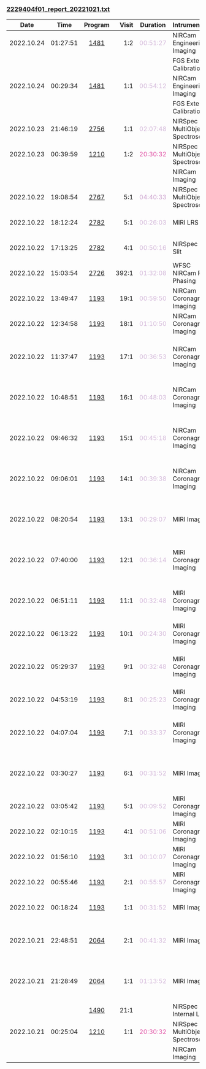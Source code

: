 

### <a href="https://www.stsci.edu/files/live/sites/www/files/home/jwst/science-execution/observing-schedules/_documents/2229404f01_report_20221021.txt" > 2229404f01_report_20221021.txt </a>

|  Date  |  Time   | Program | Visit | Duration | Intrument | Target | Keywords | 
| :----: | :-----: | :-----: | ----: | :------: | :-------- | :----- | :------- |
| 2022.10.24 | 01:27:51  | <a href="https://www.stsci.edu/jwst-program-info/program/?program=1481"> 1481 </a> |   1:2  |  <span style="color:#d4b9da;"> 00:51:27 </span>  | NIRCam Engineering Imaging            | LMC-ASTROMETRIC-FIELD                        |  Astrometric                                      |
|  |  |  |   |  |  FGS External Calibration              | Coordinated Parallel  |   |
| 2022.10.24 | 00:29:34  | <a href="https://www.stsci.edu/jwst-program-info/program/?program=1481"> 1481 </a> |   1:1  |  <span style="color:#d4b9da;"> 00:54:12 </span>  | NIRCam Engineering Imaging            | LMC-ASTROMETRIC-FIELD                        |  Astrometric                                      |
|  |  |  |   |  |  FGS External Calibration              | Coordinated Parallel  |   |
| 2022.10.23 | 21:46:19  | <a href="https://www.stsci.edu/jwst-program-info/program/?program=2756"> 2756 </a> |   1:1  |  <span style="color:#d4b9da;"> 02:07:48 </span>  | NIRSpec MultiObject Spectroscopy      | MSA-CAT-V9                                   |                                                   |
| 2022.10.23 | 00:39:59  | <a href="https://www.stsci.edu/jwst-program-info/program/?program=1210"> 1210 </a> |   1:2  |  <span style="color:#e155a6;"> 20:30:32 </span>  | NIRSpec MultiObject Spectroscopy      | DEEP-HST-V1-CLEAN                            |                                                   |
|  |  |  |   |  |  NIRCam Imaging                        | Coordinated Parallel  |   |
| 2022.10.22 | 19:08:54  | <a href="https://www.stsci.edu/jwst-program-info/program/?program=2767"> 2767 </a> |   5:1  |  <span style="color:#cfa7d1;"> 04:40:33 </span>  | NIRSpec MultiObject Spectroscopy      | RXJ2129-CAT-V3                               |                                                   |
| 2022.10.22 | 18:12:24  | <a href="https://www.stsci.edu/jwst-program-info/program/?program=2782"> 2782 </a> |   5:1  |  <span style="color:#d4b9da;"> 00:26:03 </span>  | MIRI LRS slit      | GRB221009                                    |  Infrared sources,  X-ray sources                 |
| 2022.10.22 | 17:13:25  | <a href="https://www.stsci.edu/jwst-program-info/program/?program=2782"> 2782 </a> |   4:1  |  <span style="color:#d4b9da;"> 00:50:16 </span>  | NIRSpec Fixed Slit       | GRB221009                                    |  Infrared sources,  X-ray sources                 |
| 2022.10.22 | 15:03:54  | <a href="https://www.stsci.edu/jwst-program-info/program/?program=2726"> 2726 </a> | 392:1  |  <span style="color:#d4b9da;"> 01:32:08 </span>  | WFSC NIRCam Fine Phasing              | 2MASS-22524184-1532366                       |  Focus test                                       |
| 2022.10.22 | 13:49:47  | <a href="https://www.stsci.edu/jwst-program-info/program/?program=1193"> 1193 </a> |  19:1  |  <span style="color:#d4b9da;"> 00:59:50 </span>  | NIRCam Coronagraphic Imaging          | FOMALHAUT-PSF-NIRCAM                         |  Coronagraphic                                    |
| 2022.10.22 | 12:34:58  | <a href="https://www.stsci.edu/jwst-program-info/program/?program=1193"> 1193 </a> |  18:1  |  <span style="color:#d4b9da;"> 01:10:50 </span>  | NIRCam Coronagraphic Imaging          | FOMALHAUT-PSF-NIRCAM                         |  Coronagraphic                                    |
| 2022.10.22 | 11:37:47  | <a href="https://www.stsci.edu/jwst-program-info/program/?program=1193"> 1193 </a> |  17:1  |  <span style="color:#d4b9da;"> 00:36:53 </span>  | NIRCam Coronagraphic Imaging          | FOMALHAUT                                    |  Circumstellar disks,  Debris disks,  Exoplanet Systems |
| 2022.10.22 | 10:48:51  | <a href="https://www.stsci.edu/jwst-program-info/program/?program=1193"> 1193 </a> |  16:1  |  <span style="color:#d4b9da;"> 00:48:03 </span>  | NIRCam Coronagraphic Imaging          | FOMALHAUT                                    |  Circumstellar disks,  Debris disks,  Exoplanet Systems |
| 2022.10.22 | 09:46:32  | <a href="https://www.stsci.edu/jwst-program-info/program/?program=1193"> 1193 </a> |  15:1  |  <span style="color:#d4b9da;"> 00:45:18 </span>  | NIRCam Coronagraphic Imaging          | FOMALHAUT                                    |  Circumstellar disks,  Debris disks,  Exoplanet Systems |
| 2022.10.22 | 09:06:01  | <a href="https://www.stsci.edu/jwst-program-info/program/?program=1193"> 1193 </a> |  14:1  |  <span style="color:#d4b9da;"> 00:39:38 </span>  | NIRCam Coronagraphic Imaging          | FOMALHAUT                                    |  Circumstellar disks,  Debris disks,  Exoplanet Systems |
| 2022.10.22 | 08:20:54  | <a href="https://www.stsci.edu/jwst-program-info/program/?program=1193"> 1193 </a> |  13:1  |  <span style="color:#d4b9da;"> 00:29:07 </span>  | MIRI Imaging                          | FOMALHAUT                                    |  Circumstellar disks,  Debris disks,  Exoplanet Systems |
| 2022.10.22 | 07:40:00  | <a href="https://www.stsci.edu/jwst-program-info/program/?program=1193"> 1193 </a> |  12:1  |  <span style="color:#d4b9da;"> 00:36:14 </span>  | MIRI Coronagraphic Imaging            | FOMALHAUT-COPY-MIRI-CORON                    |  Circumstellar disks,  Debris disks,  Exoplanet Systems |
| 2022.10.22 | 06:51:11  | <a href="https://www.stsci.edu/jwst-program-info/program/?program=1193"> 1193 </a> |  11:1  |  <span style="color:#d4b9da;"> 00:32:48 </span>  | MIRI Coronagraphic Imaging            | FOMALHAUT-COPY-MIRI-CORON                    |  Circumstellar disks,  Debris disks,  Exoplanet Systems |
| 2022.10.22 | 06:13:22  | <a href="https://www.stsci.edu/jwst-program-info/program/?program=1193"> 1193 </a> |  10:1  |  <span style="color:#d4b9da;"> 00:24:30 </span>  | MIRI Coronagraphic Imaging            | FOMALHAUT-F1550C-BACK                        |  Coronagraphic,  Telescope/sky background         |
| 2022.10.22 | 05:29:37  | <a href="https://www.stsci.edu/jwst-program-info/program/?program=1193"> 1193 </a> |   9:1  |  <span style="color:#d4b9da;"> 00:32:48 </span>  | MIRI Coronagraphic Imaging            | FOMALHAUT-COPY-MIRI-CORON                    |  Circumstellar disks,  Debris disks,  Exoplanet Systems |
| 2022.10.22 | 04:53:19  | <a href="https://www.stsci.edu/jwst-program-info/program/?program=1193"> 1193 </a> |   8:1  |  <span style="color:#d4b9da;"> 00:25:23 </span>  | MIRI Coronagraphic Imaging            | FOMALHAUT-F2300C-BACK                        |  Coronagraphic,  Telescope/sky background         |
| 2022.10.22 | 04:07:04  | <a href="https://www.stsci.edu/jwst-program-info/program/?program=1193"> 1193 </a> |   7:1  |  <span style="color:#d4b9da;"> 00:33:37 </span>  | MIRI Coronagraphic Imaging            | FOMALHAUT-COPY-MIRI-CORON                    |  Circumstellar disks,  Debris disks,  Exoplanet Systems |
| 2022.10.22 | 03:30:27  | <a href="https://www.stsci.edu/jwst-program-info/program/?program=1193"> 1193 </a> |   6:1  |  <span style="color:#d4b9da;"> 00:31:52 </span>  | MIRI Imaging                          | FOMALHAUT                                    |  Circumstellar disks,  Debris disks,  Exoplanet Systems |
| 2022.10.22 | 03:05:42  | <a href="https://www.stsci.edu/jwst-program-info/program/?program=1193"> 1193 </a> |   5:1  |  <span style="color:#d4b9da;"> 00:09:52 </span>  | MIRI Coronagraphic Imaging            | FOMALHAUT-PSF-MIRI-CORON-BACK                |  Coronagraphic,  Telescope/sky background         |
| 2022.10.22 | 02:10:15  | <a href="https://www.stsci.edu/jwst-program-info/program/?program=1193"> 1193 </a> |   4:1  |  <span style="color:#d4b9da;"> 00:51:06 </span>  | MIRI Coronagraphic Imaging            | FOMALHAUT-PSF-MIRI-CORON                     |  Coronagraphic,  Point spread function            |
| 2022.10.22 | 01:56:10  | <a href="https://www.stsci.edu/jwst-program-info/program/?program=1193"> 1193 </a> |   3:1  |  <span style="color:#d4b9da;"> 00:10:07 </span>  | MIRI Coronagraphic Imaging            | FOMALHAUT-PSF-MIRI-CORON-BACK                |  Coronagraphic,  Telescope/sky background         |
| 2022.10.22 | 00:55:46  | <a href="https://www.stsci.edu/jwst-program-info/program/?program=1193"> 1193 </a> |   2:1  |  <span style="color:#d4b9da;"> 00:55:57 </span>  | MIRI Coronagraphic Imaging            | FOMALHAUT-PSF-MIRI-CORON                     |  Coronagraphic,  Point spread function            |
| 2022.10.22 | 00:18:24  | <a href="https://www.stsci.edu/jwst-program-info/program/?program=1193"> 1193 </a> |   1:1  |  <span style="color:#d4b9da;"> 00:31:52 </span>  | MIRI Imaging                          | FOMALHAUT-PSF-MIRI-F2550                     |  Coronagraphic,  Point spread function            |
| 2022.10.21 | 22:48:51  | <a href="https://www.stsci.edu/jwst-program-info/program/?program=2064"> 2064 </a> |   2:1  |  <span style="color:#d4b9da;"> 00:41:32 </span>  | MIRI Imaging                          | ESO-428-14-BCKGND                            |  Active galactic nuclei,  Active galaxies,  Seyfert galaxies |
| 2022.10.21 | 21:28:49  | <a href="https://www.stsci.edu/jwst-program-info/program/?program=2064"> 2064 </a> |   1:1  |  <span style="color:#d4b9da;"> 01:13:52 </span>  | MIRI Imaging                          | ESO-428-14                                   |  Active galactic nuclei,  Active galaxies,  Seyfert galaxies |
|  |  | <a href="https://www.stsci.edu/jwst-program-info/program/?program=1490"> 1490 </a> |  21:1  |  |  NIRSpec Internal Lamp                 | Internal Calibration  |   |
| 2022.10.21 | 00:25:04  | <a href="https://www.stsci.edu/jwst-program-info/program/?program=1210"> 1210 </a> |   1:1  |  <span style="color:#e155a6;"> 20:30:32 </span>  | NIRSpec MultiObject Spectroscopy      | DEEP-HST-V1-CLEAN                            |                                                   |
|  |  |  |   |  |  NIRCam Imaging                        | Coordinated Parallel  |   |
